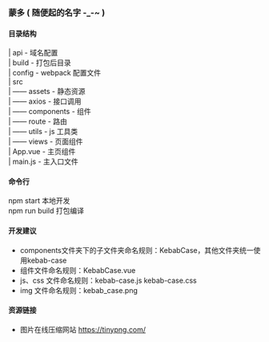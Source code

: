 ### 蒙多 ( 随便起的名字 -\_-~ )

#### 目录结构

| api - 域名配置  
| build - 打包后目录  
| config - webpack 配置文件  
| src  
| —— assets - 静态资源  
| —— axios - 接口调用  
| —— components - 组件  
| —— route - 路由  
| —— utils - js 工具类  
| —— views - 页面组件  
| App.vue - 主页组件  
| main.js - 主入口文件

#### 命令行

npm start 本地开发  
npm run build 打包编译

#### 开发建议
-   components文件夹下的子文件夹命名规则：KebabCase，其他文件夹统一使用kebab-case
-   组件文件命名规则：KebabCase.vue
-   js、css 文件命名规则：kebab-case.js kebab-case.css
-   img 文件命名规则：kebab_case.png

#### 资源链接

-   图片在线压缩网站
    https://tinypng.com/
